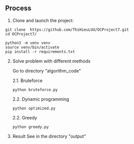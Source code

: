 ## Process
1. Clone and launch the project:
```
git clone  https://github.com/ThiHieuLUU/OCProject7.git
cd OCProject7/

python3 -m venv venv
source venv/bin/activate
pip install -r requirements.txt 
```
2. Solve problem with different methods

    Go to directory "algorithm_code"

    2.1. Bruteforce  
    ```buildoutcfg
    python bruteforce.py
    ```
    2.2. Dynamic programming
    ```buildoutcfg
    python optimized.py
    ```
    2.2. Greedy
    ```buildoutcfg
    python greedy.py
    ```
   
3. Result
See in the directory "output"